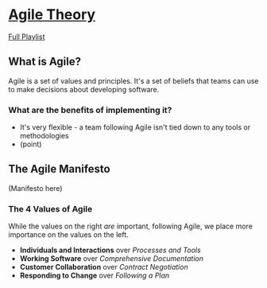 # [Agile Theory](https://youtu.be/Z9QbYZh1YXY)
[Full Playlist](https://youtube.com/playlist?list=PLBUu5aGDLKnbeEx8U-5r436bw6p9wv1rS)

## What is Agile?
Agile is a set of values and principles. It's a set of beliefs that teams can use to make decisions about developing software.

### What are the benefits of implementing it?
- It's very flexible - a team following Agile isn't tied down to any tools or methodologies
- (point)

## The Agile Manifesto
(Manifesto here)

### The 4 Values of Agile
While the values on the right *are* important, following Agile, we place more importance on the values on the left.
- **Individuals and Interactions** over *Processes and Tools*
- **Working Software** over *Comprehensive Documentation*
- **Customer Collaboration** over *Contract Negotiation*
- **Responding to Change** over *Following a Plan*